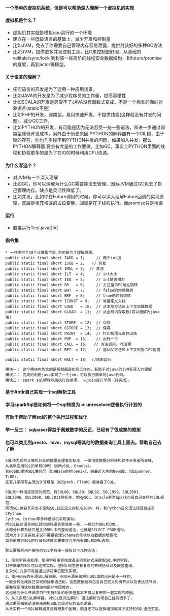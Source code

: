 #### 一个简单的虚拟机系统，但是可以帮助深入理解一个虚拟机的实现

#### 虚拟机是什么？
* 虚拟机其实就是模拟cpu运行的一个环境
* 建立在一些低级语言的基础上，减少开发和控制量
* 比如JVM，免去了你需要自己管理内存容易泄露，提供封装好的多种GC方法
* 比如JVM，提供更多并发控制工具，比C来控制更舒服，从基础的volitale/sync/lock
到封装一些高阶的线程安全数据结构，到future/promise的框架，再到actor等模型。

#### 关于语言的理解？
* 任何语言的开发是为了适用一种应用场景。
* 比如JAVA的开发是为了减少程序员的工作量，提高容错性
* 比如SCALA的开发是忍受不了JAVA没有函数式变成，不是一个标准的面向对象语言(static不是)
* 比如PHP的开发，弱类型，易用快速开发，不提供线程(这样就没有并发的问题)，减少GC工作，
* 比如PYTHON的开发，有可能是因为无法忍受一些一些语法，和进一步通过弱类型降低开发成本，另外由于历史原因
PYTHON的解释器有一个GIL锁，由于锁的存在，你也几乎碰不到PYTHON并发的问题，如果加入并发，那么PYTHON解释器
将会有大量的工作要做，比如GC。事实上PYTHON里面的线程和协程更多的是为了在IO的时候利用CPU资源。

#### 为什么写这个？
* 对JVM有一个深入理解
* 比如GC，你可以理解为什么GC需要算法去管理，因为JVM通过GC免去了自己管理内存。缺点是灵活性降低了。
* 比如并发，比如你在Future调用的时候，你可以深入理解Future回调的实现原理，底层是填充堆区的占位变量，回调是在子线程执行。而promise只是桥梁 

#### 运行
* 直接运行Test.java即可

#### 指令集
```
* 一共提供了18个计算指令集,目的是为了理解原理。
public static final short IADD = 1;     // 两个int加
public static final short ISUB = 2;   // 剪发
public static final short IMUL = 3;  // 乘法
public static final short ILT  = 4;     // int大小
public static final short IEQ  = 5;     // int是否相对
public static final short BR   = 6;     // 方法指令PC地址跳转
public static final short BRT  = 7;     // false的时候跳转
public static final short BRF  = 8;     // true的时候跳转
public static final short ICONST = 9;   // 常量定义入栈
public static final short LOAD   = 10;  // 从本地方法区上下文加载数据
public static final short GLOAD  = 11;  // 从全局内存取数(可以理解为java堆)
public static final short STORE  = 12;  // 保存
public static final short GSTORE = 13;  // 保存
public static final short PRINT  = 14;  // 打印栈顶元素并出栈
public static final short POP  = 15;    // 出栈一个
public static final short CALL = 16;   // 方法调用，PC变更
public static final short RET  = 17;    // 返回父方法区上下文的指令PC位置

public static final short HALT = 18;  //结束运行
```

```editorconfig
模块一： 这个模块内包含的是解释器是如何工作的，有助于对java的JVM有深入的理解
模块二： 完成的利用java实现了一个jvm，可以执行简单的java代码。
模块三： spark sql解释以后执行的原理， 以join进行举例（待完成）。
```

#### 基于Antlr自己实现一个sql解析工具
#### 学习sparkSql是如何将一个sql转换为 => unresolved逻辑执行计划的
#### 有助于帮助了解sql的整个执行过程和优化
#### 举一反三： sqlpaser得益于离散数学的反正，已经有了很成熟的框架
#### 也可以类比到presto、hive、mysql等其他的数据查询工具上面去。帮助自己去了解



```
SQL作为现代计算机行业的数据处理事实标准，一直倍受数据分析师和软件开发者所青睐，
从最早应用SQL的单机DBMS（如MySQL、Oracle），
到NoSQL提供SQL兼容层（如HBase的Phoenix），到最近火热的NewSQL（如Spanner、TiDB），
还有几乎所有主流的计算框架（如Spark、Flink）都兼容了SQL。
```

```editorconfig
SQL是一种描述语言的规范，有SQL86、SQL89、SQL92、SQL1999、SQL2003、
SQL2006、SQL2008、SQL2011等标准，而MySQL、Oracle甚至Spark也有自己支持的SQL规范，
所谓SQL兼容其实也不是和SQL社区定义的标准100%一样，和Python定义语法规范但还有CPython、
Jython、Cython等多种虚拟机实现类似。
而SQL描述语言相比其他编程语言更简单一些，一般分为DDL和DML，
大部分计算系统只是支持DML中的查询语法，也就是SELECT FROM语句，
因为对于计算系统来说不需要管理Schema的修改以及数据的增删改，
如果是兼容SQL的存储系统就需要兼容几乎所有DDL和DML语句。
```
```editorconfig
那么要解析用户编写的SQL字符串一般有以下几种方法：

1、简单字符串处理，使用字符串查找或者正则表达式来提取SQL中的字段，
对于简单的SQL可以这样实现，但SQL规范还有复杂的开闭括号以及嵌套查询，
复杂SQL几乎不可能通过字符串匹配来实现。
2、使用已有的开源SQL解释器，不同开源系统解析SQL后的应用是不一样的，
一般会转化成自己实现的抽象语法树，这些数据结构包含自己定义的树节点以及表达式节点，
要兼容使用这些数据结构是非常困难的，
这也是为什么开源项目中支持SQL的很多但基本不可以复用同一套实现的原因。
3、从头实现SQL解释器，对SQL做词法解析、语法解析的项目已经有很多了，
通过遍历抽象语法树来解析SQL实现对应的业务逻辑，
从头实现一个SQL解释器并没有想象中困难，而且还可以选择增加或减少支持的SQL语法范围。
```


